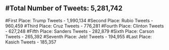 #Total Number of Tweets: 5,281,742 
---
#First Place: Trump Tweets - 1,990,134
#Second Place: Rubio Tweets - 960,459
#Third Place: Cruz Tweets - 776,281
#Fourth Place: Clinton Tweets - 627,248
#Fifth Place: Sanders Tweets - 282,879
#Sixth Place: Carson Tweets - 265,392
#Seventh Place: Jeb! Tweets - 194,955
#Last Place: Kasich Tweets - 185,357
